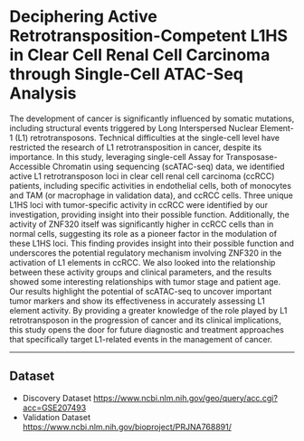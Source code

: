# Deciphering Active Retrotransposition-Competent L1HS in Clear Cell Renal Cell Carcinoma through Single-Cell ATAC-Seq Analysis

The development of cancer is significantly influenced by somatic mutations, including structural events triggered by Long Interspersed Nuclear Element-1 (L1) retrotransposons. Technical difficulties at the single-cell level have restricted the research of L1 retrotransposition in cancer, despite its importance. In this study, leveraging single-cell Assay for Transposase-Accessible Chromatin using sequencing (scATAC-seq) data, we identified active L1 retrotransposon loci in clear cell renal cell carcinoma (ccRCC) patients, including specific activities in endothelial cells, both of monocytes and TAM (or macrophage in validation data), and ccRCC cells. Three unique L1HS loci with tumor-specific activity in ccRCC were identified by our investigation, providing insight into their possible function. Additionally, the activity of ZNF320 itself was significantly higher in ccRCC cells than in normal cells, suggesting its role as a pioneer factor in the modulation of these L1HS loci. This finding provides insight into their possible function and underscores the potential regulatory mechanism involving ZNF320 in the activation of L1 elements in ccRCC. We also looked into the relationship between these activity groups and clinical parameters, and the results showed some interesting relationships with tumor stage and patient age. Our results highlight the potential of scATAC-seq to uncover important tumor markers and show its effectiveness in accurately assessing L1 element activity. By providing a greater knowledge of the role played by L1 retrotransposon in the progression of cancer and its clinical implications, this study opens the door for future diagnostic and treatment approaches that specifically target L1-related events in the management of cancer.

---
## Dataset
- Discovery Dataset
https://www.ncbi.nlm.nih.gov/geo/query/acc.cgi?acc=GSE207493
- Validation Dataset
https://www.ncbi.nlm.nih.gov/bioproject/PRJNA768891/




